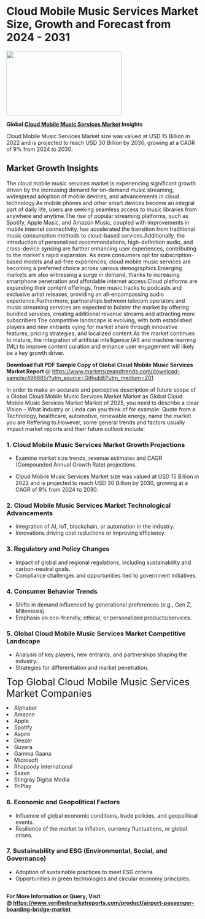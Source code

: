 <H1>Cloud Mobile Music Services Market Size, Growth and Forecast from 2024 - 2031</H1><img class="aligncenter size-medium wp-image-584254" src="https://thirdeyenews.in/wp-content/uploads/2024/09/Global-Market-Research-300x168.jpeg" alt="" width="300" height="168" /><p><strong>Global&nbsp;<a href="https://www.marketsizeandtrends.com/download-sample/496685/?utm_source=Github8j?utm_medium=201">Cloud Mobile Music Services Market</a> Insights</strong></p><p>Cloud Mobile Music Services Market size was valued at USD 15 Billion in 2022 and is projected to reach USD 30 Billion by 2030, growing at a CAGR of 9% from 2024 to 2030.</p><p><h2>Market Growth Insights</h2> The cloud mobile music services market is experiencing significant growth driven by the increasing demand for on-demand music streaming, widespread adoption of mobile devices, and advancements in cloud technology.As mobile phones and other smart devices become an integral part of daily life, users are seeking seamless access to music libraries from anywhere and anytime.The rise of popular streaming platforms, such as Spotify, Apple Music, and Amazon Music, coupled with improvements in mobile internet connectivity, has accelerated the transition from traditional music consumption methods to cloud-based services.Additionally, the introduction of personalized recommendations, high-definition audio, and cross-device syncing are further enhancing user experiences, contributing to the market's rapid expansion. As more consumers opt for subscription-based models and ad-free experiences, cloud mobile music services are becoming a preferred choice across various demographics.Emerging markets are also witnessing a surge in demand, thanks to increasing smartphone penetration and affordable internet access.Cloud platforms are expanding their content offerings, from music tracks to podcasts and exclusive artist releases, providing an all-encompassing audio experience.Furthermore, partnerships between telecom operators and music streaming services are expected to bolster the market by offering bundled services, creating additional revenue streams and attracting more subscribers.The competitive landscape is evolving, with both established players and new entrants vying for market share through innovative features, pricing strategies, and localized content.As the market continues to mature, the integration of artificial intelligence (AI) and machine learning (ML) to improve content curation and enhance user engagement will likely be a key growth driver.</p><p><span class=""><strong>Download Full PDF Sample Copy of Global Cloud Mobile Music Services Market Report</strong> @ <a href="https://www.marketsizeandtrends.com/download-sample/496685/?utm_source=Github8j?utm_medium=201" target="_blank">https://www.marketsizeandtrends.com/download-sample/496685/?utm_source=Github8j?utm_medium=201</a></span></p><p>In order to make an accurate and perceptive description of future scope of a Global&nbsp;Cloud Mobile Music Services Market Market as Global&nbsp;Cloud Mobile Music Services Market Market of 2025, you need to describe a clear Vision &ndash; What Industry or Linda can you think of for example: Quote from a Technology, healthcare, automotive, renewable energy, name the market you are Reffering to.However, some general trends and factors usually impact market reports and their future outlook include:</p><h3>1.&nbsp;<strong>Cloud Mobile Music Services Market Growth Projections</strong></h3><ul><li>Examine market size trends, revenue estimates and CAGR (Compounded Annual Growth Rate) projections.</li><li><p>Cloud Mobile Music Services Market size was valued at USD 15 Billion in 2022 and is projected to reach USD 30 Billion by 2030, growing at a CAGR of 9% from 2024 to 2030.</p></li></ul><h3>2.&nbsp;<strong>Cloud Mobile Music Services Market Technological Advancements</strong></h3><ul><li>Integration of AI, IoT, blockchain, or automation in the industry.</li><li>Innovations driving cost reductions or improving efficiency.</li></ul><h3>3.&nbsp;<strong>Regulatory and Policy Changes</strong></h3><ul><li>Impact of global and regional regulations, including sustainability and carbon-neutral goals.</li><li>Compliance challenges and opportunities tied to government initiatives.</li></ul><h3>4.&nbsp;<strong>Consumer Behavior Trends</strong></h3><ul><li>Shifts in demand influenced by generational preferences (e.g., Gen Z, Millennials).</li><li>Emphasis on eco-friendly, ethical, or personalized products/services.</li></ul><h3>5.&nbsp;<strong>Global Cloud Mobile Music Services Market Competitive Landscape</strong></h3><ul><li>Analysis of key players, new entrants, and partnerships shaping the industry.</li><li>Strategies for differentiation and market penetration.</li></ul><p data-pm-slice="1 1 []"><span style="color: inherit; font-family: inherit; font-size: 25px;">Top Global Cloud Mobile Music Services Market Companies</span></p><div class="" data-test-id=""><p><li>Alphabet</li><li> Amazon</li><li> Apple</li><li> Spotify</li><li> Aspiro</li><li> Deezer</li><li> Guvera</li><li> Gamma Gaana</li><li> Microsoft</li><li> Rhapsody International</li><li> Saavn</li><li> Stingray Digital Media</li><li> TriPlay</li></p></div><h3>6.&nbsp;<strong>Economic and Geopolitical Factors</strong></h3><ul><li>Influence of global economic conditions, trade policies, and geopolitical events.</li><li>Resilience of the market to inflation, currency fluctuations, or global crises.</li></ul><h3>7.&nbsp;<strong>Sustainability and ESG (Environmental, Social, and Governance)</strong></h3><ul><li>Adoption of sustainable practices to meet ESG criteria.</li><li>Opportunities in green technologies and circular economy principles.</li></ul><h2><strong style="font-size: 14px;">For More Information or Query, Visit @&nbsp;</strong><a style="background-color: #ffffff; font-size: 14px;" href="https://www.marketsizeandtrends.com/report/cloud-mobile-music-services-market/" target="_blank">https://www.verifiedmarketreports.com/product/airport-passenger-boarding-bridge-market</a></h2>